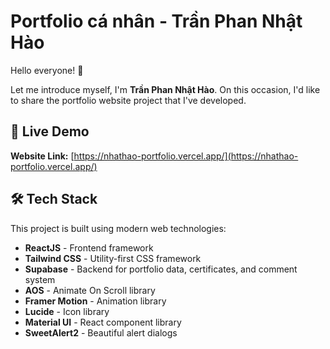 # Portfolio cá nhân - Trần Phan Nhật Hào

Hello everyone\! 👋

Let me introduce myself, I'm **Trần Phan Nhật Hào**. On this occasion, I'd like to share the portfolio website project that I've developed.

## 🚀 Live Demo

**Website Link:** [https://nhathao-portfolio.vercel.app/](https://nhathao-portfolio.vercel.app/)

## 🛠️ Tech Stack

This project is built using modern web technologies:

  - **ReactJS** - Frontend framework
  - **Tailwind CSS** - Utility-first CSS framework
  - **Supabase** - Backend for portfolio data, certificates, and comment system
  - **AOS** - Animate On Scroll library
  - **Framer Motion** - Animation library
  - **Lucide** - Icon library
  - **Material UI** - React component library
  - **SweetAlert2** - Beautiful alert dialogs